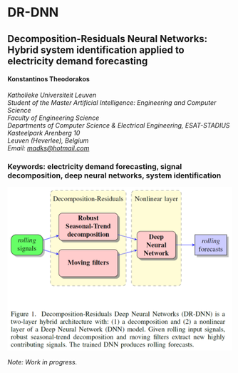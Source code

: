 # DR-DNN
## Decomposition-Residuals Neural Networks: Hybrid system identification applied to electricity demand forecasting

#### Konstantinos Theodorakos  
*Katholieke Universiteit Leuven*  
*Student of the Master Artificial Intelligence: Engineering and Computer Science*  
*Faculty of Engineering Science*  
*Departments of Computer Science & Electrical Engineering, ESAT-STADIUS*  
*Kasteelpark Arenberg 10*  
*Leuven (Heverlee), Belgium*  
*Email: madks@hotmail.com*

### Keywords: electricity demand forecasting, signal decomposition, deep neural networks, system identification

![alt text](DR-DNN_fig1.png "Decomposition-Residuals Neural Networks")

*Note: Work in progress.*
